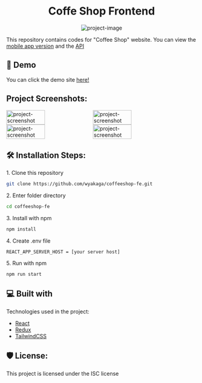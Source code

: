 <h1 id="title" align="center">Coffe Shop Frontend</h1>

<p align="center"><img src="https://socialify.git.ci/wyakaga/coffeeshop-fe/image?description=1&amp;descriptionEditable=A%20frontend%20for%20%22Coffee%20Shop%22%20website&amp;language=1&amp;name=1&amp;owner=1&amp;pattern=Overlapping%20Hexagons&amp;theme=Dark" alt="project-image"></p>

This repository contains codes for "Coffee Shop" website. You can view the [mobile app version](https://github.com/wyakaga/coffee-shop-mobile) and the [API](https://github.com/wyakaga/coffeeshop-backend)

<h2>🚀 Demo</h2>

You can click the demo site [here!](https://coffeeshop-fe.vercel.app/)

<h2>Project Screenshots:</h2>

<div style="display: flex; flex-wrap: wrap; gap: 0.5%;">
  <img src="https://i.imgur.com/v6xnjeJ.png" alt="project-screenshot" width="45%">
  <img src="https://i.imgur.com/Ro4ch9s.png" alt="project-screenshot" width="45%">
  <img src="https://i.imgur.com/uuIeyET.png" alt="project-screenshot" width="45%">
  <img src="https://i.imgur.com/gC5hFIY.png" alt="project-screenshot" width="45%">
</div>

<h2>🛠️ Installation Steps:</h2>

<p>1. Clone this repository</p>

```bash
git clone https://github.com/wyakaga/coffeeshop-fe.git
```

<p>2. Enter folder directory</p>

```bash
cd coffeeshop-fe
```

<p>3. Install with npm</p>

```bash
npm install
```

<p>4. Create .env file</p>

```env
REACT_APP_SERVER_HOST = [your server host]
```

<p>5. Run with npm</p>

```bash
npm run start
```



<h2>💻 Built with</h2>

Technologies used in the project:

*   [React](https://react.dev/)
*   [Redux](https://github.com/reduxjs/redux)
*   [TailwindCSS](https://tailwindcss.com/)

<h2>🛡️ License:</h2>

This project is licensed under the ISC license
